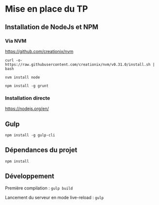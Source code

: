 # Mise en place du TP

## Installation de NodeJs et NPM
### Via NVM
https://github.com/creationix/nvm

``` curl -o- https://raw.githubusercontent.com/creationix/nvm/v0.31.0/install.sh | bash ```

``` nvm install node ```

``` npm install -g grunt ```

### Installation directe

https://nodejs.org/en/

## Gulp
``` npm install -g gulp-cli ```


## Dépendances du projet
``` npm install ```

## Développement
Première compilation : ``` gulp build ```

Lancement du serveur en mode live-reload : ```gulp```
